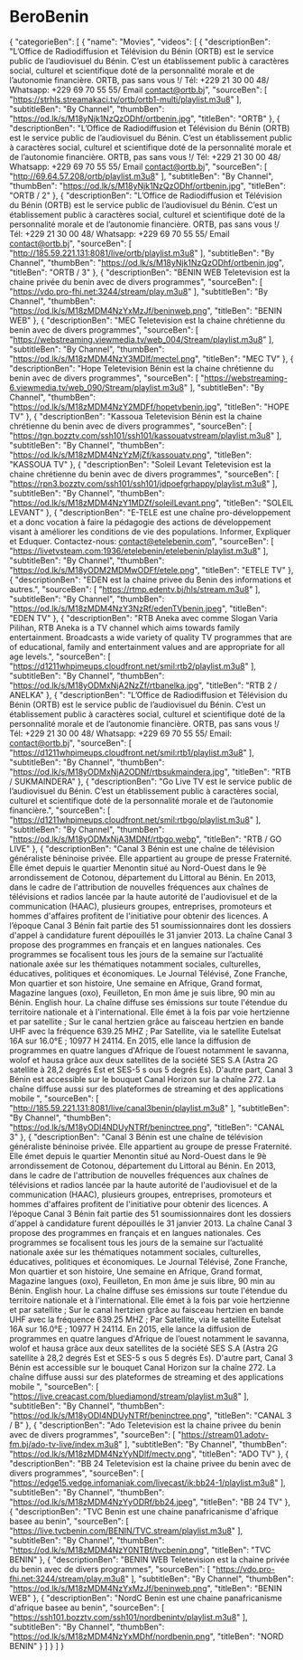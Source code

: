 # BeroBenin
{
  "categorieBen": [
    {
      "name": "Movies",
      "videos": [
        {
          "descriptionBen": "L’Office de Radiodiffusion et Télévision du Bénin (ORTB) est le service public de l’audiovisuel du Bénin. C’est un établissement public à caractères social, culturel et scientifique doté de la personnalité morale et de l’autonomie financière. ORTB, pas sans vous !/ Tél: +229 21 30 00 48/ Whatsapp: +229 69 70 55 55/ Email contact@ortb.bj",
          "sourceBen": [
            "https://strhls.streamakaci.tv/ortb/ortb1-multi/playlist.m3u8"
          ],
          "subtitleBen": "By Channel",
          "thumbBen": "https://od.lk/s/M18yNjk1NzQzODhf/ortbenin.jpg",
          "titleBen": "ORTB"
        },
        {
          "descriptionBen": "L’Office de Radiodiffusion et Télévision du Bénin (ORTB) est le service public de l’audiovisuel du Bénin. C’est un établissement public à caractères social, culturel et scientifique doté de la personnalité morale et de l’autonomie financière. ORTB, pas sans vous !/ Tél: +229 21 30 00 48/ Whatsapp: +229 69 70 55 55/ Email contact@ortb.bj",
          "sourceBen": [
            "http://69.64.57.208/ortb/playlist.m3u8"
          ],
          "subtitleBen": "By Channel",
          "thumbBen": "https://od.lk/s/M18yNjk1NzQzODhf/ortbenin.jpg",
          "titleBen": "ORTB / 2"
        },
        {
          "descriptionBen": "L’Office de Radiodiffusion et Télévision du Bénin (ORTB) est le service public de l’audiovisuel du Bénin. C’est un établissement public à caractères social, culturel et scientifique doté de la personnalité morale et de l’autonomie financière. ORTB, pas sans vous !/ Tél: +229 21 30 00 48/ Whatsapp: +229 69 70 55 55/ Email contact@ortb.bj",
          "sourceBen": [
            "http://185.59.221.131:8081/live/ortb/playlist.m3u8"
          ],
          "subtitleBen": "By Channel",
          "thumbBen": "https://od.lk/s/M18yNjk1NzQzODhf/ortbenin.jpg",
          "titleBen": "ORTB / 3"
        },
        {
          "descriptionBen": "BENIN WEB Teletevision est la chaine privée du benin avec de divers programmes",
          "sourceBen": [
            "https://vdo.pro-fhi.net:3244/stream/play.m3u8"
          ],
          "subtitleBen": "By Channel",
          "thumbBen": "https://od.lk/s/M18zMDM4NzYxMzJf/beninweb.png",
          "titleBen": "BENIN WEB"
        },
        {
          "descriptionBen": "MEC Teletevision est la chaine chrétienne du benin avec de divers programmes",
          "sourceBen": [
            "https://webstreaming.viewmedia.tv/web_004/Stream/playlist.m3u8"
          ],
          "subtitleBen": "By Channel",
          "thumbBen": "https://od.lk/s/M18zMDM4NzY3MDlf/mectel.png",
          "titleBen": "MEC TV"
        },
        {
          "descriptionBen": "Hope Teletevision Bénin est la chaine chrétienne du benin avec de divers programmes",
          "sourceBen": [
            "https://webstreaming-6.viewmedia.tv/web_090/Stream/playlist.m3u8"
          ],
          "subtitleBen": "By Channel",
          "thumbBen": "https://od.lk/s/M18zMDM4NzY2MDFf/hopetvbenin.jpg",
          "titleBen": "HOPE TV"
        },
        {
          "descriptionBen": "Kassoua Teletevision Bénin est la chaine chrétienne du benin avec de divers programmes",
          "sourceBen": [
            "https://tgn.bozztv.com/ssh101/ssh101/kassouatvstream/playlist.m3u8"
          ],
          "subtitleBen": "By Channel",
          "thumbBen": "https://od.lk/s/M18zMDM4NzYzMjZf/kassouatv.png",
          "titleBen": "KASSOUA TV"
        },
        {
          "descriptionBen": "Soleil Levant Teletevision est la chaine chrétienne du benin avec de divers programmes",
          "sourceBen": [
            "https://rpn3.bozztv.com/ssh101/ssh101/jdpoefgrhappy/playlist.m3u8"
          ],
          "subtitleBen": "By Channel",
          "thumbBen": "https://od.lk/s/M18zMDM4NzY1MDZf/soleilLevant.png",
          "titleBen": "SOLEIL LEVANT"
        },
        {
          "descriptionBen": "E-TELE est une chaîne pro-développement et a donc vocation à faire la pédagogie des actions de développement visant à améliorer les conditions de vie des populations. Informer, Expliquer et Eduquer. Contactez-nous: contact@etelebenin.com",
          "sourceBen": [
            "https://livetvsteam.com:1936/etelebenin/etelebenin/playlist.m3u8"
          ],
          "subtitleBen": "By Channel",
          "thumbBen": "https://od.lk/s/M18yODM2MDMwODFf/etele.png",
          "titleBen": "ETELE TV"
        },
        {
          "descriptionBen": "EDEN est la chaine privee du Benin des informations et autres.",
          "sourceBen": [
            "https://rtmp.edentv.bj/hls/stream.m3u8"
          ],
          "subtitleBen": "By Channel",
          "thumbBen": "https://od.lk/s/M18zMDM4NzY3NzRf/edenTVbenin.jpeg",
          "titleBen": "EDEN TV"
        },
        {
          "descriptionBen": "RTB Aneka avec comme Slogan Varia Pilihan, RTB Aneka is a TV channel which aims towards family entertainment. Broadcasts a wide variety of quality TV programmes that are of educational, family and entertainment values and are appropriate for all age levels.",
          "sourceBen": [
            "https://d1211whpimeups.cloudfront.net/smil:rtb2/playlist.m3u8"
          ],
          "subtitleBen": "By Channel",
          "thumbBen": "https://od.lk/s/M18yODMxNjA2NzZf/rtbanelka.jpg",
          "titleBen": "RTB 2 / ANELKA"
        },
        {
          "descriptionBen": "L’Office de Radiodiffusion et Télévision du Bénin (ORTB) est le service public de l’audiovisuel du Bénin. C’est un établissement public à caractères social, culturel et scientifique doté de la personnalité morale et de l’autonomie financière. ORTB, pas sans vous !/ Tél: +229 21 30 00 48/ Whatsapp: +229 69 70 55 55/ Email: contact@ortb.bj",
          "sourceBen": [
            "https://d1211whpimeups.cloudfront.net/smil:rtb1/playlist.m3u8"
          ],
          "subtitleBen": "By Channel",
          "thumbBen": "https://od.lk/s/M18yODMxNjA2ODNf/rtbsukmaindera.jpg",
          "titleBen": "RTB / SUKMAINDERA"
        },
        {
          "descriptionBen": "Go Live TV est le service public de l’audiovisuel du Bénin. C’est un établissement public à caractères social, culturel et scientifique doté de la personnalité morale et de l’autonomie financière.",
          "sourceBen": [
            "https://d1211whpimeups.cloudfront.net/smil:rtbgo/playlist.m3u8"
          ],
          "subtitleBen": "By Channel",
          "thumbBen": "https://od.lk/s/M18yODMxNjA3MDNf/rtbgo.webp",
          "titleBen": "RTB / GO LIVE"
        },
        {
          "descriptionBen": "Canal 3 Bénin est une chaîne de télévision généraliste béninoise privée. Elle appartient au groupe de presse Fraternité. Elle émet depuis le quartier Menontin situé au Nord-Ouest dans le 9è arrondissement de Cotonou, département du Littoral au Bénin. En 2013, dans le cadre de l'attribution de nouvelles fréquences aux chaînes de télévisions et radios lancée par la haute autorité de l'audiovisuel et de la communication (HAAC), plusieurs groupes, entreprises, promoteurs et hommes d'affaires profitent de l'initiative pour obtenir des licences. A l’époque Canal 3 Bénin fait partie des 51 soumissionnaires dont les dossiers d'appel à candidature furent dépouillés le 31 janvier 2013. La chaîne Canal 3 propose des programmes en français et en langues nationales. Ces programmes se focalisent tous les jours de la semaine sur l’actualité nationale axée sur les thématiques notamment sociales, culturelles, éducatives, politiques et économiques. Le Journal Télévisé, Zone Franche, Mon quartier et son histoire, Une semaine en Afrique, Grand format, Magazine langues (oxo), Feuilleton, En mon âme je suis libre, 90 min au Bénin. English hour. La chaîne diffuse ses émissions sur toute l'étendue du territoire nationale et à l'international. Elle émet à la fois par voie hertzienne et par satellite ; Sur le canal hertzien grâce au faisceau hertzien en bande UHF avec la fréquence 639.25 MHZ ; Par Satellite, via le satellite Eutelsat 16A sur 16.0°E ; 10977 H 24114. En 2015, elle lance la diffusion de programmes en quatre langues d'Afrique de l’ouest notamment le savanna, wolof et hausa grâce aux deux satellites de la société SES S.A (Astra 2G satellite à 28,2 degrés Est et SES-5 s ous 5 degrés Es). D'autre part, Canal 3 Bénin est accessible sur le bouquet Canal Horizon sur la chaîne 272. La chaîne diffuse aussi sur des plateformes de streaming et des applications mobile ",
          "sourceBen": [
            "http://185.59.221.131:8081/live/canal3benin/playlist.m3u8"
          ],
          "subtitleBen": "By Channel",
          "thumbBen": "https://od.lk/s/M18yODI4NDUyNTRf/beninctree.png",
          "titleBen": "CANAL 3"
        },
        {
          "descriptionBen": "Canal 3 Bénin est une chaîne de télévision généraliste béninoise privée. Elle appartient au groupe de presse Fraternité. Elle émet depuis le quartier Menontin situé au Nord-Ouest dans le 9è arrondissement de Cotonou, département du Littoral au Bénin. En 2013, dans le cadre de l'attribution de nouvelles fréquences aux chaînes de télévisions et radios lancée par la haute autorité de l'audiovisuel et de la communication (HAAC), plusieurs groupes, entreprises, promoteurs et hommes d'affaires profitent de l'initiative pour obtenir des licences. A l’époque Canal 3 Bénin fait partie des 51 soumissionnaires dont les dossiers d'appel à candidature furent dépouillés le 31 janvier 2013. La chaîne Canal 3 propose des programmes en français et en langues nationales. Ces programmes se focalisent tous les jours de la semaine sur l’actualité nationale axée sur les thématiques notamment sociales, culturelles, éducatives, politiques et économiques. Le Journal Télévisé, Zone Franche, Mon quartier et son histoire, Une semaine en Afrique, Grand format, Magazine langues (oxo), Feuilleton, En mon âme je suis libre, 90 min au Bénin. English hour. La chaîne diffuse ses émissions sur toute l'étendue du territoire nationale et à l'international. Elle émet à la fois par voie hertzienne et par satellite ; Sur le canal hertzien grâce au faisceau hertzien en bande UHF avec la fréquence 639.25 MHZ ; Par Satellite, via le satellite Eutelsat 16A sur 16.0°E ; 10977 H 24114. En 2015, elle lance la diffusion de programmes en quatre langues d'Afrique de l’ouest notamment le savanna, wolof et hausa grâce aux deux satellites de la société SES S.A (Astra 2G satellite à 28,2 degrés Est et SES-5 s ous 5 degrés Es). D'autre part, Canal 3 Bénin est accessible sur le bouquet Canal Horizon sur la chaîne 272. La chaîne diffuse aussi sur des plateformes de streaming et des applications mobile ",
          "sourceBen": [
            "https://live.creacast.com/bluediamond/stream/playlist.m3u8"
          ],
          "subtitleBen": "By Channel",
          "thumbBen": "https://od.lk/s/M18yODI4NDUyNTRf/beninctree.png",
          "titleBen": "CANAL 3 / B"
        },
        {
          "descriptionBen": "Ado Teletevision est la chaine privee du benin avec de divers programmes",
          "sourceBen": [
            "https://stream01.adotv-fm.bj/ado-tv-live/index.m3u8"
          ],
          "subtitleBen": "By Channel",
          "thumbBen": "https://od.lk/s/M18zMDM4NzYyNDlf/mectv.png",
          "titleBen": "ADO TV"
        },
        {
          "descriptionBen": "BB 24 Teletevision est la chaine privee du benin avec de divers programmes",
          "sourceBen": [
            "https://edge15.vedge.infomaniak.com/livecast/ik:bb24-1/playlist.m3u8"
          ],
          "subtitleBen": "By Channel",
          "thumbBen": "https://od.lk/s/M18zMDM4NzYyODRf/bb24.jpeg",
          "titleBen": "BB 24 TV"
        },
        {
          "descriptionBen": "TVC Benin est une chaine panafricanisme d'afrique basee au benin",
          "sourceBen": [
            "https://live.tvcbenin.com/BENIN/TVC.stream/playlist.m3u8"
          ],
          "subtitleBen": "By Channel",
          "thumbBen": "https://od.lk/s/M18zMDM4NzY0NTBf/tvcbenin.png",
          "titleBen": "TVC BENIN"
        },
        {
          "descriptionBen": "BENIN WEB Teletevision est la chaine privée du benin avec de divers programmes",
          "sourceBen": [
            "https://vdo.pro-fhi.net:3244/stream/play.m3u8"
          ],
          "subtitleBen": "By Channel",
          "thumbBen": "https://od.lk/s/M18zMDM4NzYxMzJf/beninweb.png",
          "titleBen": "BENIN WEB"
        },
        {
          "descriptionBen": "NordC Benin est une chaine panafricanisme d'afrique basee au benin",
          "sourceBen": [
            "https://ssh101.bozztv.com/ssh101/nordbenintv/playlist.m3u8"
          ],
          "subtitleBen": "By Channel",
          "thumbBen": "https://od.lk/s/M18zMDM4NzYxMDhf/nordbenin.png",
          "titleBen": "NORD BENIN"
        }
      ]
    }
  ]
}
